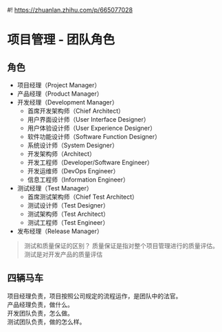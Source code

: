 #! https://zhuanlan.zhihu.com/p/665077028

# 项目管理 - 团队角色

## 角色

- 项目经理（Project Manager）
- 产品经理（Product Manager）
- 开发经理（Development Manager）
  - 首席开发架构师（Chief Architect）
  - 用户界面设计师（User Interface Designer）
  - 用户体验设计师（User Experience Designer）
  - 软件功能设计师（Software Function Designer）
  - 系统设计师（System Designer）
  - 开发架构师（Architect）
  - 开发工程师（Developer/Software Engineer）
  - 开发运维师（DevOps Engineer）
  - 信息工程师（Information Engineer）
- 测试经理（Test Manager）
  - 首席测试架构师（Chief Test Architect）
  - 测试设计师（Test Designer）
  - 测试架构师（Test Architect）
  - 测试工程师（Test Engineer）
- 发布经理（Release Manager）

> 测试和质量保证的区别？
> 质量保证是指对整个项目管理进行的质量评估。
> 测试是对开发产品的质量评估

## 四辆马车

项目经理负责，项目按照公司规定的流程运作，是团队中的法官。  
产品经理负责，做什么。  
开发团队负责，怎么做。  
测试团队负责，做的怎么样。
